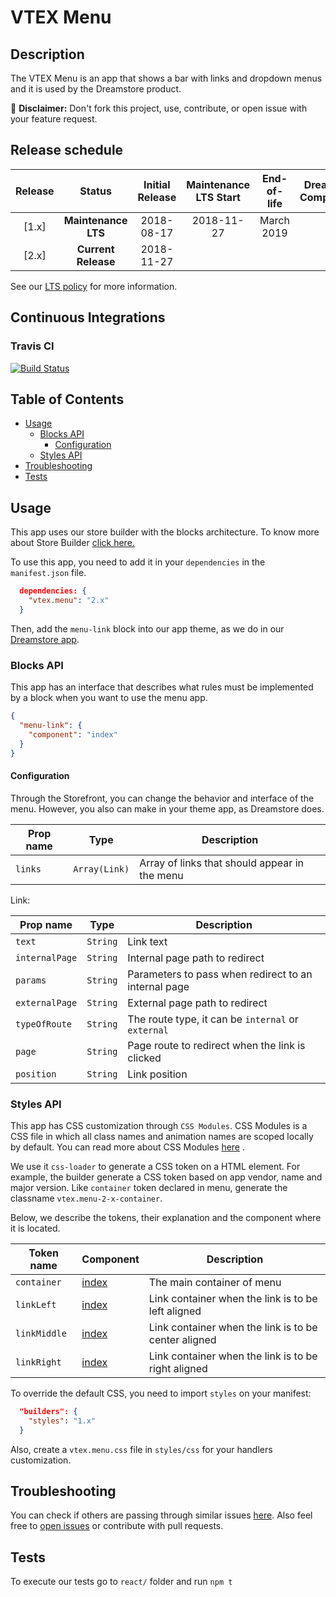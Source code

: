 # VTEX Menu

## Description

The VTEX Menu is an app that shows a bar with links and dropdown menus and it is used by the Dreamstore product.

:loudspeaker: **Disclaimer:** Don't fork this project, use, contribute, or open issue with your feature request.

## Release schedule
| Release  | Status              | Initial Release | Maintenance LTS Start | End-of-life | Dreamstore Compatibility
| :--:     | :---:               |  :---:          | :---:                 | :---:       | :---: 
| [1.x]    | **Maintenance LTS** |  2018-08-17     | 2018-11-27            | March 2019  | 1.x
| [2.x]    | **Current Release** |  2018-11-27     |                       |             | 2.x

See our [LTS policy](https://github.com/vtex-apps/awesome-io#lts-policy) for more information.

## Continuous Integrations 

### Travis CI 

[![Build Status](https://travis-ci.org/vtex-apps/menu.svg?branch=master)](https://travis-ci.org/vtex-apps/menu)


## Table of Contents
- [Usage](#usage)
  - [Blocks API](#blocks-api)
    - [Configuration](#configuration)
  - [Styles API](#styles-api)
- [Troubleshooting](#troubleshooting)
- [Tests](#tests)

## Usage

This app uses our store builder with the blocks architecture. To know more about Store Builder [click here.](https://help.vtex.com/en/tutorial/understanding-storebuilder-and-stylesbuilder#structuring-and-configuring-our-store-with-object-object)

To use this app, you need to add it in your `dependencies` in the `manifest.json` file.

```json
  dependencies: {
    "vtex.menu": "2.x"
  }
```

Then, add the `menu-link` block into our app theme, as we do in our [Dreamstore app](https://github.com/vtex-apps/dreamstore/blob/master/store/blocks.json). 

### Blocks API
This app has an interface that describes what rules must be implemented by a block when you want to use the menu app.

```json
{
  "menu-link": {
    "component": "index"
  }
}
```

#### Configuration 
Through the Storefront, you can change the behavior and interface of the menu. However, you also can make in your theme app, as Dreamstore does.

| Prop name          | Type          | Description                                                            |
| ------------------ | ------------- | ---------------------------------------------------------------------- |
| `links`            | `Array(Link)` | Array of links that should appear in the menu                          |

Link:

| Prop name          | Type          | Description                                                            |
| ------------------ | ------------- | ---------------------------------------------------------------------- |
| `text`             | `String`      | Link text                                                              |
| `internalPage`     | `String`      | Internal page path to redirect                                         |
| `params`           | `String`      | Parameters to pass when redirect to an internal page                   |
| `externalPage`     | `String`      | External page path to redirect										  |
| `typeOfRoute`      | `String`      | The route type, it can be `internal` or `external`                     |
| `page`             | `String`      | Page route to redirect when the link is clicked                        |
| `position`         | `String`      | Link position 								                          |

### Styles API
This app has CSS customization through `CSS Modules`. CSS Modules is a CSS file in which all class names and animation names are scoped locally by default. You can read more about CSS Modules [here](https://github.com/css-modules/css-modules) .

We use it `css-loader` to generate a CSS token on a HTML element. For example, the builder generate a CSS token based on app vendor, name and major version. Like `container` token declared in menu, generate the classname `vtex.menu-2-x-container`.

Below, we describe the tokens, their explanation and the component where it is located.

| Token name         | Component          | Description                                            |
| ------------------ | ----------         |------------------------------------------------------- |
| `container`        | [index](https://github.com/vtex-apps/menu/blob/master/react/index.tsx)           | The main container of menu                         |
| `linkLeft`            | [index](https://github.com/vtex-apps/menu/blob/master/react/index.tsx)            | Link container when the link is to be left aligned                                  |
| `linkMiddle`            | [index](https://github.com/vtex-apps/menu/blob/master/react/index.tsx)            | Link container when the link is to be center aligned         |
| `linkRight`          | [index](https://github.com/vtex-apps/menu/blob/master/react/components/index.tsx)            | Link container when the link is to be right aligned                                       |

To override the default CSS, you need to import `styles` on your manifest:

```json
  "builders": {
    "styles": "1.x"
  }
```

Also, create a `vtex.menu.css` file in `styles/css` for your handlers customization.


## Troubleshooting
You can check if others are passing through similar issues [here](https://github.com/vtex-apps/menu/issues). Also feel free to [open issues](https://github.com/vtex-apps/menu/issues/new) or contribute with pull requests.

## Tests
To execute our tests go to `react/` folder and run `npm t` 
